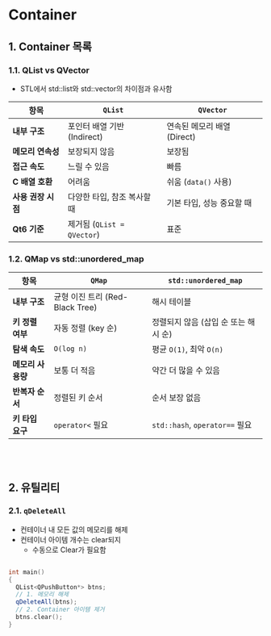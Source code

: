 # Container

## 1. Container 목록

### 1.1. QList vs QVector

- STL에서 std::list와 std::vector의 차이점과 유사함

| 항목               | `QList`                                      | `QVector`                                 |
|--------------------|-----------------------------------------------|--------------------------------------------|
| **내부 구조**       | 포인터 배열 기반 (Indirect)                   | 연속된 메모리 배열 (Direct)                |
| **메모리 연속성**   | 보장되지 않음                                | 보장됨                                     |
| **접근 속도**       | 느릴 수 있음                                  | 빠름                                       |
| **C 배열 호환**     | 어려움                                        | 쉬움 (`data()` 사용)                        |
| **사용 권장 시점**  | 다양한 타입, 참조 복사할 때                  | 기본 타입, 성능 중요할 때                  |
| **Qt6 기준**        | 제거됨 (`QList = QVector`)                   | 표준                                       |

### 1.2. QMap vs std::unordered_map

| 항목             | `QMap`                                 | `std::unordered_map`                          |
|------------------|-----------------------------------------|-----------------------------------------------|
| **내부 구조**     | 균형 이진 트리 (Red-Black Tree)         | 해시 테이블                                   |
| **키 정렬 여부**  | 자동 정렬 (key 순)                       | 정렬되지 않음 (삽입 순 또는 해시 순)         |
| **탐색 속도**     | `O(log n)`                              | 평균 `O(1)`, 최악 `O(n)`                      |
| **메모리 사용량** | 보통 더 적음                            | 약간 더 많을 수 있음                          |
| **반복자 순서**   | 정렬된 키 순서                          | 순서 보장 없음                                |
| **키 타입 요구**  | `operator<` 필요                        | `std::hash`, `operator==` 필요                |

<br/>
<br/>

## 2. 유틸리티

### 2.1. `qDeleteAll` 

- 컨테이너 내 모든 값의 메모리를 해제
- 컨테이너 아이템 개수는 clear되지 
    - 수동으로 Clear가 필요함
```c++

int main()
{
  QList<QPushButton*> btns;
  // 1. 메모리 해제
  qDeleteAll(btns);
  // 2. Container 아이템 제거
  btns.clear();
}
```